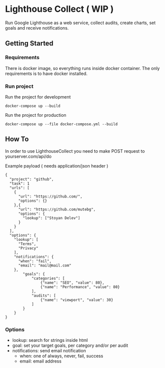 # Lighthouse Collect ( WIP )

Run Google Lighthouse as a web service, collect audits, create charts, set goals and receive notifications.

## Getting Started

### Requirements

There is docker image, so everything runs inside docker container. The only requirements is to have docker installed.

### Run project

Run the project for development

```
docker-compose up --build
```

Run the project for production

```
docker-compose up --file docker-compose.yml --build
```

## How To

In order to use LighthouseCollect you need to make POST request to yourserver.com/api/do

Example payload ( needs application/json header )

```
{
  "project": "github",
  "task": 1
  "urls": [
    {
      "url": "https://github.com/",
      "options": {}
    },{
      "url": "https://github.com/mutebg",
      "options": {
        "lookup": ["Stoyan Delev"]
      }
    }
  ],
  "options": {
    "lookup": [
      "Terms",
      "Privacy"
    ],
    "notifications": {
      "when": "fail",
      "email": "mail@mail.com"
    },
		"goals": {
			"categories": [
				{"name": "SEO", "value": 80},
				{"name": "Performance", "value": 80}
			],
			"audits": [
				{"name": "viewport", "value": 30}
			]
		}
	}
}
```

### Options

* lookup: search for strings inside html
* goal: set your target goals, per category and/or per audit
* notifications: send email notification
  * when: one of always, never, fail, success
  * email: email address
